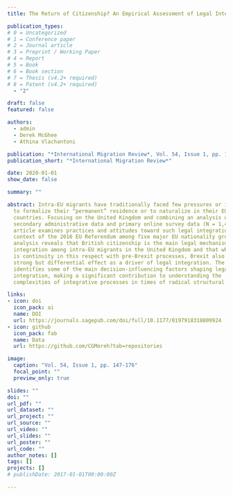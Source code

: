 ```yaml
---
title: The Return of Citizenship? An Empirical Assessment of Legal Integration in Times of Radical Sociolegal Transformation

publication_types:
# 0 = Uncategorized
# 1 = Conference paper
# 2 = Journal article
# 3 = Preprint / Working Paper
# 4 = Report
# 5 = Book
# 6 = Book section
# 7 = Thesis (v4.2+ required)
# 8 = Patent (v4.2+ required)
  - "2"

draft: false
featured: false

authors:
  - admin
  - Derek McGhee
  - Athina Vlachantoni

publication: "*International Migration Review*, Vol. 54, Issue 1, pp. 147-176"
publication_short: "*International Migration Review*"

date: 2020-01-01
show_date: false

summary: ""

abstract: Intra-EU migrants have traditionally faced few pressures or incentives
  to formalize their “permanent” residence or to naturalize in their EU host
  countries. Focusing on the United Kingdom and combining an analysis of
  secondary administrative data and primary online survey data (N = 1,413), this
  article examines practices and attitudes toward such legal integration in the
  context of the 2016 EU Referendum among five major EU nationality groups. The
  analysis reveals that British citizenship is the main legal mechanism of
  integration among intra-EU migrants in the United Kingdom and that while there
  is continuity in this respect with pre-Brexit processes, Brexit also has a
  strong but differential effect as a driver of legal integration. The article
  identifies some of the main decision-influencing factors shaping legal
  integration, making a significant contribution to understanding the
  complexities of integrative processes in times of radical structural change.

links:
- icon: doi
  icon_pack: ai
  name: DOI
  url: https://journals.sagepub.com/doi/full/10.1177/0197918318809924
- icon: github
  icon_pack: fab
  name: Data
  url: https://github.com/CGMoreh?tab=repositories

image:
  caption: "Vol. 54, Issue 1, pp. 147-176"
  focal_point: ""
  preview_only: true

slides: ""
doi: ""
url_pdf: ""
url_dataset: ""
url_project: ""
url_source: ""
url_video: ""
url_slides: ""
url_poster: ""
url_code: ""
author_notes: []
tags: []
projects: []
# publishDate: 2017-01-01T00:00:00Z

---
```

